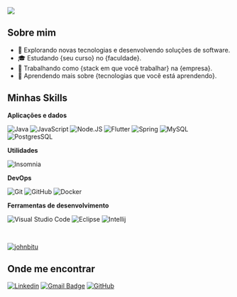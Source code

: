 ![](https://komarev.com/ghpvc/?username=johnbitu&color=006bed)

## Sobre mim

- 🤔 Explorando novas tecnologias e desenvolvendo soluções de software.
- 🎓 Estudando {seu curso} no {faculdade}.
- 💼 Trabalhando como {stack em que você trabalhar} na {empresa}.
- 🌱 Aprendendo mais sobre {tecnologias que você está aprendendo}.

## Minhas Skills

**Aplicações e dados**

![Java](https://img.shields.io/badge/Java-ED8B00?style=for-the-badge&logo=java&logoColor=white)
![JavaScript](https://img.shields.io/badge/JavaScript-F7DF1E?style=for-the-badge&logo=javascript&logoColor=black)
![Node.JS](https://img.shields.io/badge/Node.js-43853D?style=for-the-badge&logo=node.js&logoColor=white)
![Flutter](https://img.shields.io/badge/Flutter-02569B?style=for-the-badge&logo=flutter&logoColor=white)
![Spring](https://img.shields.io/badge/Spring-6DB33F?style=for-the-badge&logo=spring&logoColor=white)
![MySQL](https://img.shields.io/badge/MySQL-00000F?style=for-the-badge&logo=mysql&logoColor=white)
![PostgresSQL](https://img.shields.io/badge/PostgreSQL-316192?style=for-the-badge&logo=postgresql&logoColor=white)

**Utilidades**

![Insomnia](https://img.shields.io/badge/-Insomnia-333333?style=flat&logo=insomnia)

**DevOps**

![Git](https://img.shields.io/badge/-Git-333333?style=flat&logo=git)
![GitHub](https://img.shields.io/badge/-GitHub-333333?style=flat&logo=github)
![Docker](https://img.shields.io/badge/-Docker-333333?style=flat&logo=docker)

**Ferramentas de desenvolvimento**

![Visual Studio Code](https://img.shields.io/badge/-Visual%20Studio%20Code-333333?style=flat&logo=visual-studio-code&logoColor=007ACC)
![Eclipse](https://img.shields.io/badge/-Eclipse-333333?style=flat&logo=eclipse-ide&logoColor=2C2255)
![Intellij](https://img.shields.io/badge/-Intellij-333333?style=flat&logo=intellij-idea&logoColor=00000)

<br/>

[![johnbitu](https://github-readme-stats.vercel.app/api?username=johnbitu&theme=onedark)](https://github.com/anuraghazra/github-readme-stats)

## Onde me encontrar

[![Linkedin](https://img.shields.io/badge/-johnbitu-blue?style=flat-square&logo=Linkedin&logoColor=white&link=https://www.linkedin.com/in/johnbitu/)](https://www.linkedin.com/in/johnbitu/)
[![Gmail Badge](https://img.shields.io/badge/-bitujoaovictor@gmail.com-006bed?style=flat-square&logo=Gmail&logoColor=white&link=mailto:bitujoaovictor@gmail.com)](mailto:bitujoaovictor@gmail.com)
[![GitHub](https://img.shields.io/github/followers/johnbitu?label=follow&style=social)](https://github.com/johnbitu)
